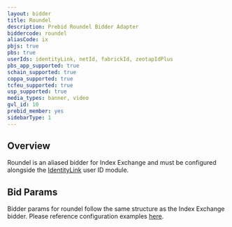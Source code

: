 ```yaml
---
layout: bidder
title: Roundel
description: Prebid Roundel Bidder Adapter
biddercode: roundel
aliasCode: ix
pbjs: true
pbs: true
userIds: identityLink, netId, fabrickId, zeotapIdPlus
pbs_app_supported: true
schain_supported: true
coppa_supported: true
tcfeu_supported: true
usp_supported: true
media_types: banner, video
gvl_id: 10
prebid_member: yes
sidebarType: 1
---
```


## Overview

Roundel is an aliased bidder for Index Exchange and must be configured alongside the [IdentityLink](/dev-docs/modules/userId.html#identitylink) user ID module.

## Bid Params

Bidder params for roundel follow the same structure as the Index Exchange bidder. Please reference configuration examples [here](/dev-docs/bidders/ix).
